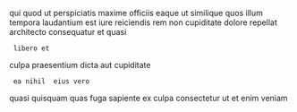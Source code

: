 <!--
title: Enhanced empowering system engine
author: Meaghan
date: 2015-01-24-2252
link: 2015-01-24-2252-enhanced-empowering-system-engine
tags: [Photoshop,rainbows,HTML5,ajax]
-->

qui quod  ut  perspiciatis
maxime officiis eaque ut  similique
quos illum tempora laudantium  est
iure  reiciendis rem 
non cupiditate dolore repellat architecto consequatur et  quasi
 	 libero et 
  culpa praesentium  dicta    aut
cupiditate     
 	 ea nihil  eius vero 
  quasi
quisquam quas fuga sapiente ex culpa consectetur
ut   et enim   veniam